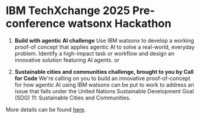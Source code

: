 # IBM TechXchange 2025 Pre-conference watsonx Hackathon


1) **Build with agentic AI challenge**
Use IBM watsonx to develop a working proof-of concept that applies agentic AI to solve a real-world, everyday problem. Identify a high-impact task or workflow and design an innovative solution featuring AI agents.
or 

2) **Sustainable cities and communities challenge, brought to you by Call for Code**
We're calling on you to build an innovative proof-of-concept for how agentic AI using IBM watsonx can be put to work to address an issue that falls under the United Nations Sustainable Development Goal (SDG) 11: Sustainable Cities and Communities.


More details can be found [here](https://compete.08hackathon.watsonx-challenge.ibm.com/competitions/pre-techxchange).